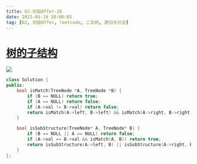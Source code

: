 ```yaml
---
title: OJ-剑指Offer-26
date: 2021-05-19 10:00:03
tag: [OJ, 剑指Offer, leetcode, 二叉树, 递归与分治]
---
```


# [树的子结构](https://leetcode-cn.com/problems/er-cha-sou-suo-shu-de-di-kda-jie-dian-lcof/)

![](https://hauk-blog.oss-cn-hangzhou.aliyuncs.com/blogimage-20210519211104093.png)

```cpp
class Solution {
public:
    bool isMatch(TreeNode *A, TreeNode *B) {
        if (B == NULL) return true;
        if (A == NULL) return false;
        if (A->val != B->val) return false;
        return isMatch(A->left, B->left) && isMatch(A->right, B->right);
    }

    bool isSubStructure(TreeNode* A, TreeNode* B) {
        if (B == NULL || A == NULL) return false;
        if (A->val == B->val && isMatch(A, B)) return true;
        return isSubStructure(A->left, B) || isSubStructure(A->right, B); 
    }
};
```

